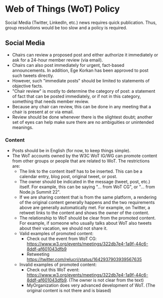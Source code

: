 # Web of Things (WoT) Policy
Social Media (Twitter, LinkedIn, etc.) news requires quick publication. Thus, group resolutions would be too slow and a policy is required.

## Social Media
- Chairs can review a proposed post and either authorize it immediately or ask for a 24-hour member review (via email).
- Chairs can also post immediately for urgent, fact-based announcements. In addition, Ege Korkan has been approved to post such tweets directly.
- However, such "immediate posts" should be limited to statements of objective facts.
- "Chair review" is mostly to determine the category of post: a statement of fact that can be posted immediately, or if not in this category, something that needs member review.
- Because any chair can review, this can be done in any meeting that a chair is present at or via email.
- Review should be done whenever there is the slightest doubt; another set of eyes can help make sure there are no ambiguities or unintended meanings.

### Content
- Posts should be in English (for now, to keep things simple).
- The WoT accounts owned by the W3C WoT IG/WG can promote content from other groups or people that are related to WoT. The restrictions are:
  - The link to the content itself has to be inserted. This can be a calendar entry, blog post, original tweet, or post.
  - The owner should be indicated in the message (tweet, post, etc.) itself. For example, this can be saying "... from WoT CG", or "... from Node.js Summit 22".
  - If we are sharing content that is from the same platform, a rendering of the original content generally happens and the two requirements above are generally automatically met. For example, on Twitter, a retweet links to the content and shows the owner of the content.
  - The relationship to WoT should be clear from the promoted content. For example, if someone who usually talks about WoT also tweets about their vacation, we should not share it.
  - Valid examples of promoted content:
    - Check out the event from WoT CG: https://www.w3.org/events/meetings/322db7e4-1a9f-44c6-8ddf-af601043dfb9
    - Retweeting https://twitter.com/relucri/status/1642937903939567635
  - Invalid examples of promoted content:
    - Check out this WoT event: https://www.w3.org/events/meetings/322db7e4-1a9f-44c6-8ddf-af601043dfb9. (The owner is not clear from the text)
    - MyOrganization does very advanced development of WoT. (The original content is not there and is biased)
